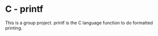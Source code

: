 # C - printf

This is a group project. printf is the C language function to do formatted printing.


